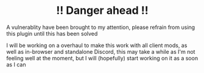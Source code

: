 <h1 align="center">!! Danger ahead !!</h1>

A vulnerablity have been brought to my attention, please refrain from using this plugin until this has been solved

I will be working on a overhaul to make this work with all client mods, as well as in-browser and standalone Discord, this may take a while as I'm not feeling well at the moment, but I will (hopefully) start working on it as a soon as I can
